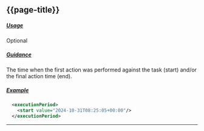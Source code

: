 ## {{page-title}}

<h5><ins>Usage</ins></h5>

<span class="mro-circle optional" title="Optional"></span> Optional

<h5><ins>Guidance</ins></h5>

The time when the first action was performed against the task (start) and/or the final action time (end).

<h5><ins>Example</ins></h5>

```xml
  <executionPeriod> 
    <start value="2024-10-31T08:25:05+00:00"/> 
  </executionPeriod> 
```

---